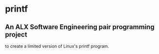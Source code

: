 # printf

## An ALX Software Engineering pair programming project
 to create a limited version of Linux's printf program.
